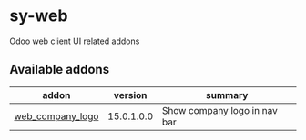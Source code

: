 # sy-web
Odoo web client UI related addons

[//]: # (addons)

Available addons
----------------
addon | version | summary
--- | --- | ---
[web_company_logo](/web_company_logo) | 15.0.1.0.0 | Show company logo in nav bar

[//]: # (end addons)